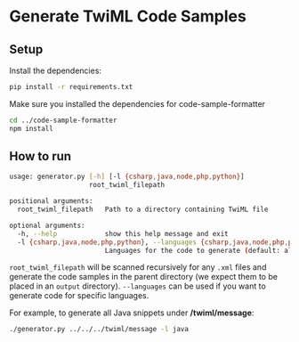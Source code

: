 # Generate TwiML Code Samples

## Setup
Install the dependencies:
```bash
pip install -r requirements.txt
```

Make sure you installed the dependencies for code-sample-formatter
```bash
cd ../code-sample-formatter
npm install
```

## How to run

```bash
usage: generator.py [-h] [-l {csharp,java,node,php,python}]
                    root_twiml_filepath

positional arguments:
  root_twiml_filepath   Path to a directory containing TwiML file

optional arguments:
  -h, --help            show this help message and exit
  -l {csharp,java,node,php,python}, --languages {csharp,java,node,php,python}
                        Languages for the code to generate (default: all)
```

`root_twiml_filepath` will be scanned recursively for any `.xml` files and generate the code samples in the parent directory (we expect them to be placed in an `output` directory).
`--languages` can be used if you want to generate code for specific languages.

For example, to generate all Java snippets under __/twiml/message__:
```bash
./generator.py ../../../twiml/message -l java
```
